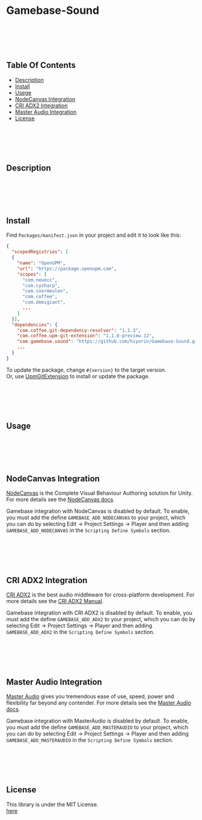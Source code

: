# Gamebase-Sound

<br><br><br><br>
## Table Of Contents
- [Description](#description)
- [Install](#install)
- [Usege](#usage)
- [NodeCanvas Integration](#nodecanvas-integration)
- [CRI ADX2 Integration](#cri-adx2-integration)
- [Master Audio Integration](#master-audio-integration)
- [License](#license)

<br><br><br><br>
## Description

<br><br><br><br>
## Install
Find `Packages/manifest.json` in your project and edit it to look like this:
```json
{
  "scopedRegistries": [
  {
    "name": "OpenUPM",
    "url": "https://package.openupm.com",
    "scopes": [
      "com.neuecc",
      "com.cysharp",
      "com.svermeulen",
      "com.coffee",
      "com.demigiant",
      ...
    ]
  }],
  "dependencies": {
    "com.coffee.git-dependency-resolver": "1.1.3",
    "com.coffee.upm-git-extension": "1.1.0-preview.12",
    "com.gamebase.sound": "https://github.com/hiyorin/Gamebase-Sound.git",
    ...
  }
}
```
To update the package, change `#{version}` to the target version.  
Or, use [UpmGitExtension](https://github.com/mob-sakai/UpmGitExtension.git) to install or update the package.

<br><br><br><br>
## Usage

<br><br><br><br>
## NodeCanvas Integration
[NodeCanvas](https://assetstore.unity.com/packages/tools/visual-scripting/nodecanvas-14914) is the Complete Visual Behaviour Authoring solution for Unity. For more details see the [NodeCanvas docs](https://nodecanvas.paradoxnotion.com/documentation/).  

Gamebase integration with NodeCanvas is disabled by default. To enable, you must add the define `GAMEBASE_ADD_NODECANVAS` to your project, which you can do by selecting Edit -> Project Settings -> Player and then adding `GAMEBASE_ADD_NODECANVAS` in the `Scripting Define Symbols` section.

<br><br><br><br>
## CRI ADX2 Integration
[CRI ADX2](https://game.criware.jp/products/adx2/) is the best audio middleware for cross-platform development. For more details see the [CRI ADX2 Manual](https://game.criware.jp/manual/unity_plugin/jpn/contents/index.html).  

Gamebase integration with CRI ADX2 is disabled by default. To enable, you must add the define `GAMEBASE_ADD_ADX2` to your project, which you can do by selecting Edit -> Project Settings -> Player and then adding `GAMEBASE_ADD_ADX2` in the `Scripting Define Symbols` section.  

<br><br><br><br>
## Master Audio Integration
[Master Audio](https://assetstore.unity.com/packages/tools/audio/master-audio-aaa-sound-5607) gives you tremendous ease of use, speed, power and flexibility far beyond any contender. For more details see the [Master Audio docs](https://www.dtdevtools.com/docs/masteraudio/TOC.htm).  

Gamebase integration with MasterAudio is disabled by default. To enable, you must add the define `GAMEBASE_ADD_MASTERAUDIO` to your project, which you can do by selecting Edit -> Project Settings -> Player and then adding `GAMEBASE_ADD_MASTERAUDIO` in the `Scripting Define Symbols` section.

<br><br><br><br>
## License
This library is under the MIT License.  
[here](LICENSE.md)
